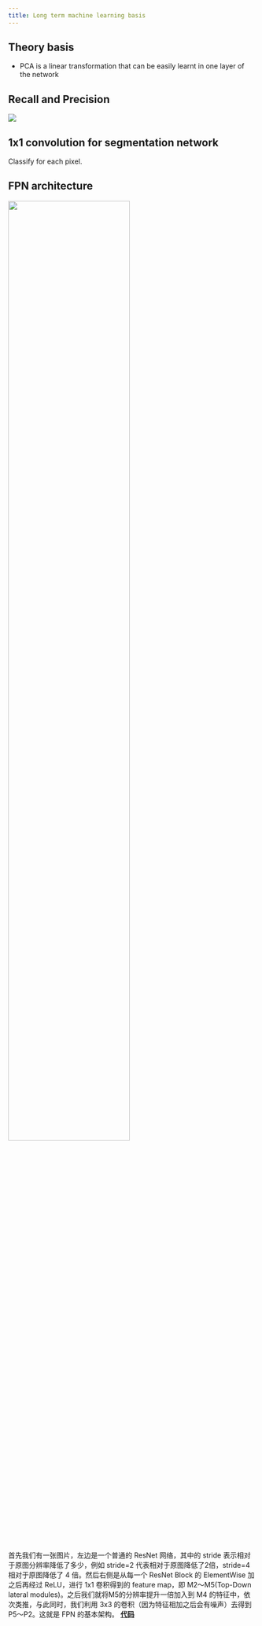 ```yaml
---
title: Long term machine learning basis
---
```


## Theory basis

- PCA is a linear transformation that can be easily learnt in one layer of the network


## Recall and Precision

![](http://okye062gb.bkt.clouddn.com/20180417170149_CW6UU9_Screenshot.jpeg)

## 1x1 convolution for segmentation network

Classify for each pixel.

## FPN architecture

<img width="70%" src="http://okye062gb.bkt.clouddn.com/20180517104713_diskWP_Screenshot.jpeg" />

首先我们有一张图片，左边是一个普通的 ResNet 网络，其中的 stride 表示相对于原图分辨率降低了多少，例如 stride=2 代表相对于原图降低了2倍，stride=4相对于原图降低了 4 倍。然后右侧是从每一个 ResNet Block 的 ElementWise 加之后再经过 ReLU，进行 1x1 卷积得到的 feature map，即 M2～M5(Top-Down lateral modules)。之后我们就将M5的分辨率提升一倍加入到 M4 的特征中，依次类推，与此同时，我们利用 3x3 的卷积（因为特征相加之后会有噪声）去得到 P5～P2。这就是 FPN 的基本架构。
[__代码__](https://github.com/roytseng-tw/Detectron.pytorch/blob/master/lib/modeling/FPN.py)











